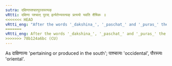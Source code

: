 ```yaml
---
sutra: दक्षिणापश्चात्पुरसस्त्यक्
vRtti: दक्षिणा पश्चात् पुरस् इत्येतेभ्यस्त्यक् प्रत्ययो भवति शैषिकः ॥
<<<<<<< HEAD
vRtti_eng: "After the words '_dakshina_', '_paschat_' and '_puras_' the affix '_tyak_' (त्य꣡) is added in the remaining senses."
=======
vRtti_eng: After the words '_dakshina_', '_paschat_' and '_puras_' the affix '_tyak_' (त्य) is added in the remaining senses.
>>>>>>> 78b124a6bc (CU)
---
```

As दाक्षिणात्यः 'pertaining or produced in the south'; पाश्चात्यः 'occidental', पौरस्त्यः 'oriental'.
